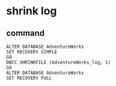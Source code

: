 # shrink log

## command

````
ALTER DATABASE AdventureWorks
SET RECOVERY SIMPLE
GO
DBCC SHRINKFILE (AdventureWorks_log, 1)
GO
ALTER DATABASE AdventureWorks
SET RECOVERY FULL
````
